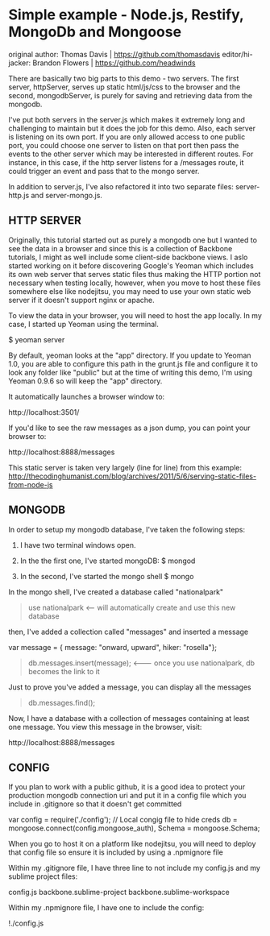 # Simple example - Node.js, Restify, MongoDb and Mongoose

original author: Thomas Davis | https://github.com/thomasdavis
editor/hi-jacker: Brandon Flowers | https://github.com/headwinds 

There are basically two big parts to this demo - two servers. The first server, httpServer, serves up static html/js/css to the 
browser and the second, mongodbServer, is purely for saving and retrieving data from the mongodb.  

I've put both servers in the server.js which makes it extremely long and challenging to maintain but it does the job for this demo. Also, each server is listening on its own port. If you are only allowed access to one public port, you could choose one server to listen on that port then pass the events to the other server which may be interested in different routes. For instance, in this case, if the http server listens for a /messages route, it could trigger an event and pass that to the mongo server. 

In addition to server.js, I've also refactored it into two separate files: server-http.js and server-mongo.js. 

## HTTP SERVER

Originally, this tutorial started out as purely a mongodb one but I wanted to see the data in a browser and since this is a collection of Backbone tutorials, I might as well include some client-side backbone views. I aslo started working on it before discovering Google's Yeoman which includes its own web server that serves static files thus making the HTTP portion not necessary when testing locally, however, when you move to host these files somewhere else like nodejitsu, you may need to use your own static web server if it doesn't support nginx or apache.    

To view the data in your browser, you will need to host the app locally. In my case, I started up Yeoman using the terminal. 

$ yeoman server

By default, yeoman looks at the "app" directory. If you update to Yeoman 1.0, you are able to configure this path in the grunt.js file and configure it to look any folder like "public" but at the time of writing this demo, I'm using Yeoman 0.9.6 so will keep the "app" directory.
 
It automatically launches a browser window to: 

http://localhost:3501/ 

If you'd like to see the raw messages as a json dump, you can point your browser to: 

http://localhost:8888/messages 

This static server is taken very largely (line for line) from this example: 
http://thecodinghumanist.com/blog/archives/2011/5/6/serving-static-files-from-node-js

## MONGODB

In order to setup my mongodb database, I've taken the following steps:

1. I have two terminal windows open.

2. In the the first one, I've started mongoDB: 
$ mongod

3. In the second, I've started the mongo shell
$ mongo

In the mongo shell, I've created a database called "nationalpark"

> use nationalpark <-- will automatically create and use this new database 

then, I've added a collection called "messages" and inserted a message

var message = { message: "onward, upward", hiker: "rosella"}; 

> db.messages.insert(message); <--- once you use nationalpark, db becomes the link to it

Just to prove you've added a message, you can display all the messages 

> db.messages.find();

Now, I have a database with a collection of messages containing at least one message. You view this message in the browser, visit:

http://localhost:8888/messages

## CONFIG

If you plan to work with a public github, it is a good idea to protect your production mongodb connection uri 
and put it in a config file which you include in .gitignore so that it doesn't get committed  

var config = require('./config'); // Local congig file to hide creds
db = mongoose.connect(config.mongoose_auth),
Schema = mongoose.Schema;  

When you go to host it on a platform like nodejitsu, you will need to deploy that config file so ensure it is included by using a .npmignore file

Within my .gitignore file, I have three line to not include my config.js and my sublime project files: 

config.js 
backbone.sublime-project
backbone.sublime-workspace 

Within my .npmignore file, I have one to include the config:

!./config.js



